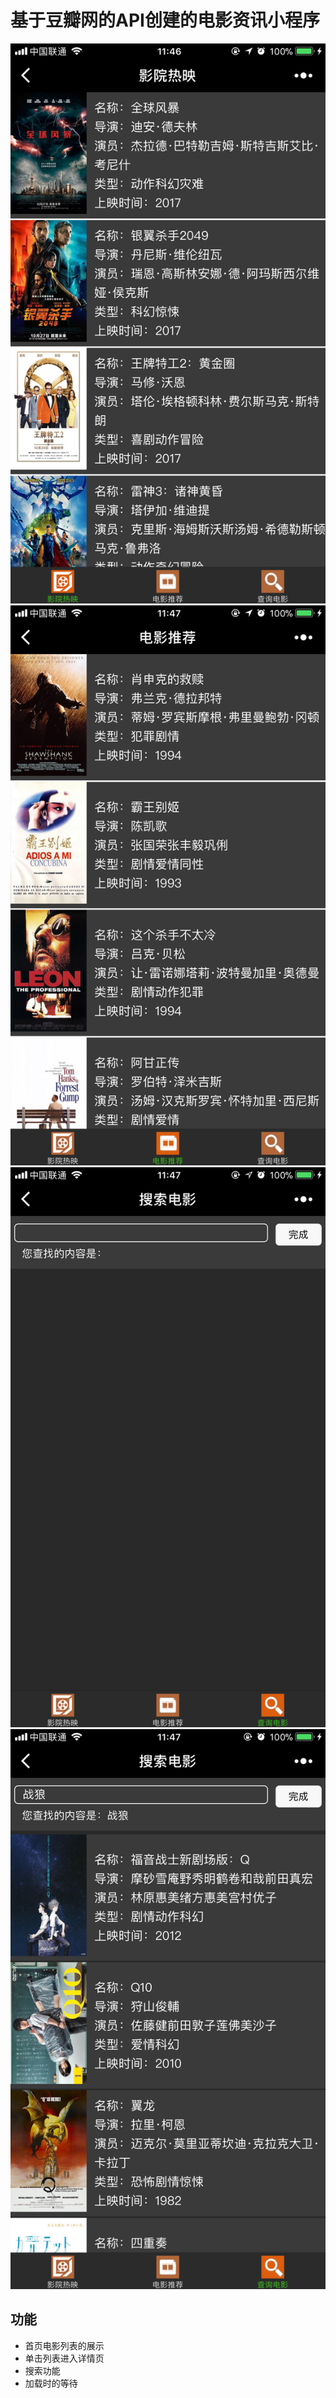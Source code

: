 # 基于豆瓣网的API创建的电影资讯小程序

![首页](./images/index.PNG)
![推荐](./images/recommend.PNG)
![搜索](./images/search-no.PNG)
![搜索](./images/search.PNG)

## 功能
* 首页电影列表的展示
* 单击列表进入详情页
* 搜索功能
* 加载时的等待
